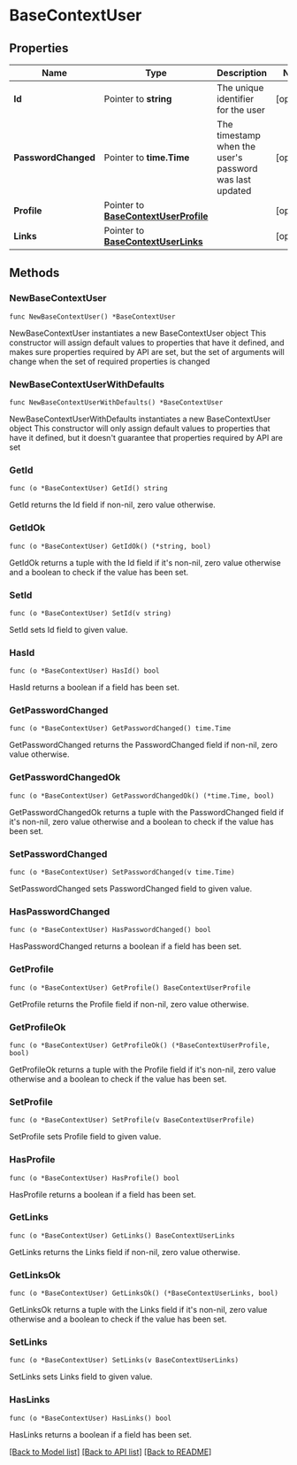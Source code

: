 # BaseContextUser

## Properties

Name | Type | Description | Notes
------------ | ------------- | ------------- | -------------
**Id** | Pointer to **string** | The unique identifier for the user | [optional] 
**PasswordChanged** | Pointer to **time.Time** | The timestamp when the user&#39;s password was last updated | [optional] 
**Profile** | Pointer to [**BaseContextUserProfile**](BaseContextUserProfile.md) |  | [optional] 
**Links** | Pointer to [**BaseContextUserLinks**](BaseContextUserLinks.md) |  | [optional] 

## Methods

### NewBaseContextUser

`func NewBaseContextUser() *BaseContextUser`

NewBaseContextUser instantiates a new BaseContextUser object
This constructor will assign default values to properties that have it defined,
and makes sure properties required by API are set, but the set of arguments
will change when the set of required properties is changed

### NewBaseContextUserWithDefaults

`func NewBaseContextUserWithDefaults() *BaseContextUser`

NewBaseContextUserWithDefaults instantiates a new BaseContextUser object
This constructor will only assign default values to properties that have it defined,
but it doesn't guarantee that properties required by API are set

### GetId

`func (o *BaseContextUser) GetId() string`

GetId returns the Id field if non-nil, zero value otherwise.

### GetIdOk

`func (o *BaseContextUser) GetIdOk() (*string, bool)`

GetIdOk returns a tuple with the Id field if it's non-nil, zero value otherwise
and a boolean to check if the value has been set.

### SetId

`func (o *BaseContextUser) SetId(v string)`

SetId sets Id field to given value.

### HasId

`func (o *BaseContextUser) HasId() bool`

HasId returns a boolean if a field has been set.

### GetPasswordChanged

`func (o *BaseContextUser) GetPasswordChanged() time.Time`

GetPasswordChanged returns the PasswordChanged field if non-nil, zero value otherwise.

### GetPasswordChangedOk

`func (o *BaseContextUser) GetPasswordChangedOk() (*time.Time, bool)`

GetPasswordChangedOk returns a tuple with the PasswordChanged field if it's non-nil, zero value otherwise
and a boolean to check if the value has been set.

### SetPasswordChanged

`func (o *BaseContextUser) SetPasswordChanged(v time.Time)`

SetPasswordChanged sets PasswordChanged field to given value.

### HasPasswordChanged

`func (o *BaseContextUser) HasPasswordChanged() bool`

HasPasswordChanged returns a boolean if a field has been set.

### GetProfile

`func (o *BaseContextUser) GetProfile() BaseContextUserProfile`

GetProfile returns the Profile field if non-nil, zero value otherwise.

### GetProfileOk

`func (o *BaseContextUser) GetProfileOk() (*BaseContextUserProfile, bool)`

GetProfileOk returns a tuple with the Profile field if it's non-nil, zero value otherwise
and a boolean to check if the value has been set.

### SetProfile

`func (o *BaseContextUser) SetProfile(v BaseContextUserProfile)`

SetProfile sets Profile field to given value.

### HasProfile

`func (o *BaseContextUser) HasProfile() bool`

HasProfile returns a boolean if a field has been set.

### GetLinks

`func (o *BaseContextUser) GetLinks() BaseContextUserLinks`

GetLinks returns the Links field if non-nil, zero value otherwise.

### GetLinksOk

`func (o *BaseContextUser) GetLinksOk() (*BaseContextUserLinks, bool)`

GetLinksOk returns a tuple with the Links field if it's non-nil, zero value otherwise
and a boolean to check if the value has been set.

### SetLinks

`func (o *BaseContextUser) SetLinks(v BaseContextUserLinks)`

SetLinks sets Links field to given value.

### HasLinks

`func (o *BaseContextUser) HasLinks() bool`

HasLinks returns a boolean if a field has been set.


[[Back to Model list]](../README.md#documentation-for-models) [[Back to API list]](../README.md#documentation-for-api-endpoints) [[Back to README]](../README.md)



